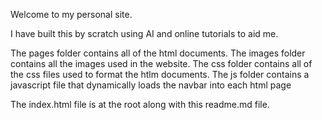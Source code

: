Welcome to my personal site. 

I have built this by scratch using AI and online tutorials to aid me.

The pages folder contains all of the html documents. 
The images folder contains all the images used in the website.
The css folder contains all of the css files used to format the htlm documents. 
The js folder contains a javascript file that dynamically loads the navbar into each html page

The index.html file is at the root along with this readme.md file. 
